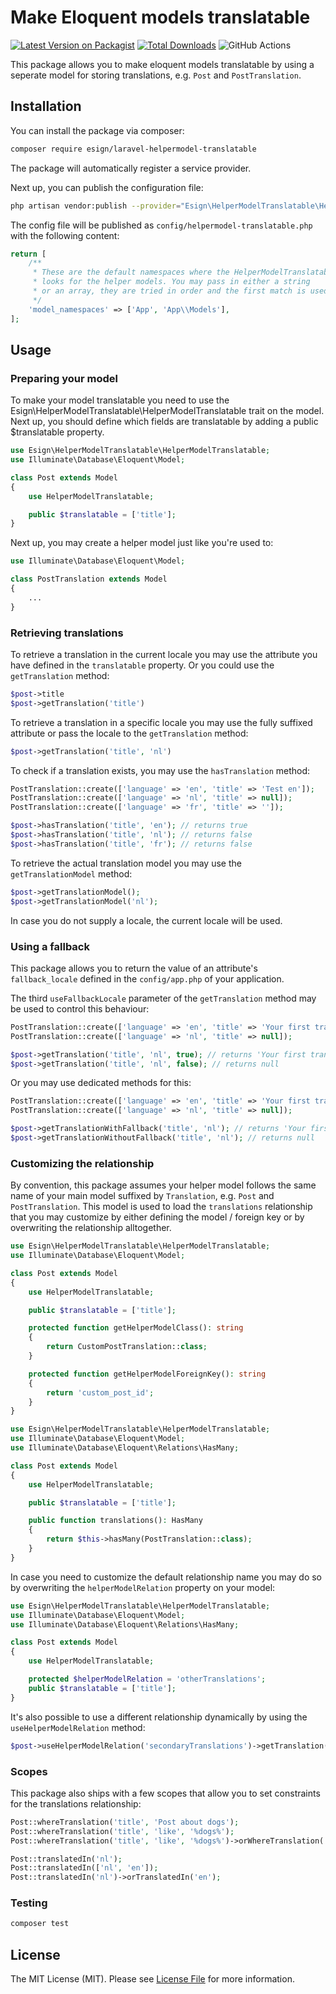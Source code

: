# Make Eloquent models translatable

[![Latest Version on Packagist](https://img.shields.io/packagist/v/esign/laravel-helpermodel-translatable.svg?style=flat-square)](https://packagist.org/packages/esign/laravel-helpermodel-translatable)
[![Total Downloads](https://img.shields.io/packagist/dt/esign/laravel-helpermodel-translatable.svg?style=flat-square)](https://packagist.org/packages/esign/laravel-helpermodel-translatable)
![GitHub Actions](https://github.com/esign/laravel-helpermodel-translatable/actions/workflows/main.yml/badge.svg)

This package allows you to make eloquent models translatable by using a seperate model for storing translations, e.g. `Post` and `PostTranslation`.

## Installation

You can install the package via composer:

```bash
composer require esign/laravel-helpermodel-translatable
```

The package will automatically register a service provider.

Next up, you can publish the configuration file:
```bash
php artisan vendor:publish --provider="Esign\HelperModelTranslatable\HelperModelTranslatableServiceProvider" --tag="config"
```

The config file will be published as `config/helpermodel-translatable.php` with the following content:
```php
return [
    /**
     * These are the default namespaces where the HelperModelTranslatable
     * looks for the helper models. You may pass in either a string
     * or an array, they are tried in order and the first match is used.
     */
    'model_namespaces' => ['App', 'App\\Models'],
];
```

## Usage

### Preparing your model
To make your model translatable you need to use the Esign\HelperModelTranslatable\HelperModelTranslatable trait on the model. Next up, you should define which fields are translatable by adding a public $translatable property.

```php
use Esign\HelperModelTranslatable\HelperModelTranslatable;
use Illuminate\Database\Eloquent\Model;

class Post extends Model
{
    use HelperModelTranslatable;

    public $translatable = ['title'];
}
```

Next up, you may create a helper model just like you're used to:

```php
use Illuminate\Database\Eloquent\Model;

class PostTranslation extends Model
{
    ...
}
```

### Retrieving translations
To retrieve a translation in the current locale you may use the attribute you have defined in the `translatable` property. Or you could use the `getTranslation` method:
```php
$post->title
$post->getTranslation('title')
```

To retrieve a translation in a specific locale you may use the fully suffixed attribute or pass the locale to the `getTranslation` method:
```php
$post->getTranslation('title', 'nl')
```

To check if a translation exists, you may use the `hasTranslation` method:
```php
PostTranslation::create(['language' => 'en', 'title' => 'Test en']);
PostTranslation::create(['language' => 'nl', 'title' => null]);
PostTranslation::create(['language' => 'fr', 'title' => '']);

$post->hasTranslation('title', 'en'); // returns true
$post->hasTranslation('title', 'nl'); // returns false
$post->hasTranslation('title', 'fr'); // returns false
```

To retrieve the actual translation model you may use the `getTranslationModel` method:
```php
$post->getTranslationModel();
$post->getTranslationModel('nl');
```

In case you do not supply a locale, the current locale will be used.

### Using a fallback
This package allows you to return the value of an attribute's `fallback_locale` defined in the `config/app.php` of your application.

The third `useFallbackLocale` parameter of the `getTranslation` method may be used to control this behaviour:
```php
PostTranslation::create(['language' => 'en', 'title' => 'Your first translation']);
PostTranslation::create(['language' => 'nl', 'title' => null]);

$post->getTranslation('title', 'nl', true); // returns 'Your first translation'
$post->getTranslation('title', 'nl', false); // returns null
```

Or you may use dedicated methods for this:
```php
PostTranslation::create(['language' => 'en', 'title' => 'Your first translation']);
PostTranslation::create(['language' => 'nl', 'title' => null]);

$post->getTranslationWithFallback('title', 'nl'); // returns 'Your first translation'
$post->getTranslationWithoutFallback('title', 'nl'); // returns null
```


### Customizing the relationship
By convention, this package assumes your helper model follows the same name of your main model suffixed by `Translation`, e.g. `Post` and `PostTranslation`.
This model is used to load the `translations` relationship that you may customize by either defining the model / foreign key or by overwriting the relationship alltogether.

```php
use Esign\HelperModelTranslatable\HelperModelTranslatable;
use Illuminate\Database\Eloquent\Model;

class Post extends Model
{
    use HelperModelTranslatable;

    public $translatable = ['title'];

    protected function getHelperModelClass(): string
    {
        return CustomPostTranslation::class;
    }

    protected function getHelperModelForeignKey(): string
    {
        return 'custom_post_id';
    }
}
```

```php
use Esign\HelperModelTranslatable\HelperModelTranslatable;
use Illuminate\Database\Eloquent\Model;
use Illuminate\Database\Eloquent\Relations\HasMany;

class Post extends Model
{
    use HelperModelTranslatable;

    public $translatable = ['title'];

    public function translations(): HasMany
    {
        return $this->hasMany(PostTranslation::class);
    }
}
```

In case you need to customize the default relationship name you may do so by overwriting the `helperModelRelation` property on your model:

```php
use Esign\HelperModelTranslatable\HelperModelTranslatable;
use Illuminate\Database\Eloquent\Model;
use Illuminate\Database\Eloquent\Relations\HasMany;

class Post extends Model
{
    use HelperModelTranslatable;

    protected $helperModelRelation = 'otherTranslations';
    public $translatable = ['title'];
}
```

It's also possible to use a different relationship dynamically by using the `useHelperModelRelation` method:
```php
$post->useHelperModelRelation('secondaryTranslations')->getTranslation('title');
```

### Scopes
This package also ships with a few scopes that allow you to set constraints for the translations relationship:
```php
Post::whereTranslation('title', 'Post about dogs');
Post::whereTranslation('title', 'like', '%dogs%');
Post::whereTranslation('title', 'like', '%dogs%')->orWhereTranslation('title', 'like', '%cats%');

Post::translatedIn('nl');
Post::translatedIn(['nl', 'en']);
Post::translatedIn('nl')->orTranslatedIn('en');
```

### Testing

```bash
composer test
```

## License

The MIT License (MIT). Please see [License File](LICENSE.md) for more information.
